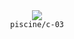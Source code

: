 <div align="center">
  <img src=https://skillicons.dev/icons?i=c />
  <br />
  <code>piscine/c-03</code>
</div>
